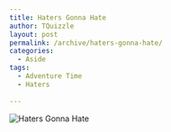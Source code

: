 ```yaml
---
title: Haters Gonna Hate
author: TQuizzle
layout: post
permalink: /archive/haters-gonna-hate/
categories:
  - Aside
tags:
  - Adventure Time
  - Haters
  
---
```


![Haters Gonna Hate](http://41.media.tumblr.com/10ffd4da8526f9844fcfc2e816a05188/tumblr_mv941oogcH1sk5skso1_400.jpg)
